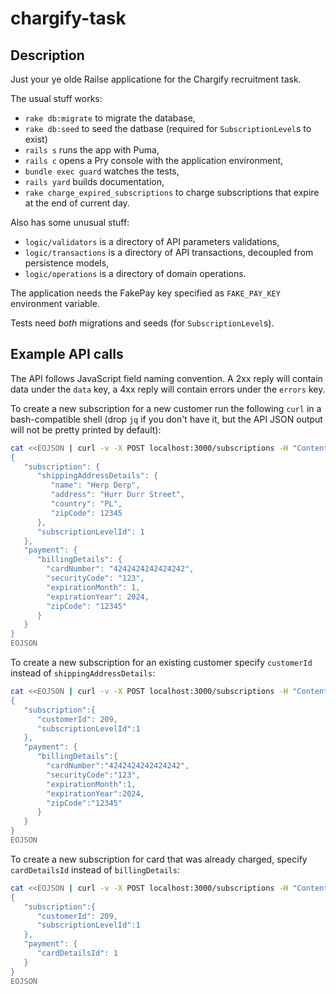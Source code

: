 # chargify-task

## Description

Just your ye olde Railse applicatione for the Chargify recruitment task.

The usual stuff works:

  * `rake db:migrate` to migrate the database,
  * `rake db:seed` to seed the datbase (required for `SubscriptionLevel`s to exist)
  * `rails s` runs the app with Puma,
  * `rails c` opens a Pry console with the application environment,
  * `bundle exec guard` watches the tests,
  * `rails yard` builds documentation,
  * `rake charge_expired_subscriptions` to charge subscriptions that expire at the end of current day.

Also has some unusual stuff:

  * `logic/validators` is a directory of API parameters validations,
  * `logic/transactions` is a directory of API transactions, decoupled from persistence models,
  * `logic/operations` is a directory of domain operations.

The application needs the FakePay key specified as `FAKE_PAY_KEY` environment variable.

Tests need _both_ migrations and seeds (for `SubscriptionLevel`s).

## Example API calls

The API follows JavaScript field naming convention. A 2xx reply will contain data under the `data` key, a 4xx reply will contain errors under the `errors` key.

To create a new subscription for a new customer run the following `curl` in a bash-compatible shell (drop `jq` if you don't have it, but the API JSON output will not be pretty printed by default):

```bash
cat <<EOJSON | curl -v -X POST localhost:3000/subscriptions -H "Content-Type: application/json" -d @- | jq
{
   "subscription": {
      "shippingAddressDetails": {
         "name": "Herp Derp",
         "address": "Hurr Durr Street",
         "country": "PL",
         "zipCode": 12345
      },
      "subscriptionLevelId": 1
   },
   "payment": {
      "billingDetails": {
        "cardNumber": "4242424242424242",
        "securityCode": "123",
        "expirationMonth": 1,
        "expirationYear": 2024,
        "zipCode": "12345"
      }
   }
}
EOJSON
```

To create a new subscription for an existing customer specify `customerId` instead of `shippingAddressDetails`:

```bash
cat <<EOJSON | curl -v -X POST localhost:3000/subscriptions -H "Content-Type: application/json" -d @- | jq
{
   "subscription":{
      "customerId": 209,
      "subscriptionLevelId":1
   },
   "payment": {
      "billingDetails":{
        "cardNumber":"4242424242424242",
        "securityCode":"123",
        "expirationMonth":1,
        "expirationYear":2024,
        "zipCode":"12345"
      }
   }
}
EOJSON
```

To create a new subscription for card that was already charged, specify `cardDetailsId` instead of `billingDetails`:

```bash
cat <<EOJSON | curl -v -X POST localhost:3000/subscriptions -H "Content-Type: application/json" -d @- | jq
{
   "subscription":{
      "customerId": 209,
      "subscriptionLevelId":1
   },
   "payment": {
      "cardDetailsId": 1
   }
}
EOJSON
```
